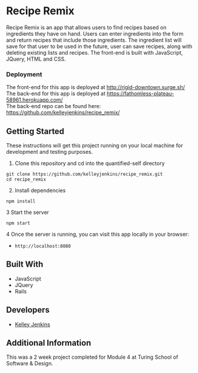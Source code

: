 # Recipe Remix

Recipe Remix is an app that allows users to find recipes based on ingredients they have on hand. Users can enter ingredients into the form and return recipes that include those ingredients. The ingredient list will save for that user to be used in the future, user can save recipes, along with deleting existing lists and recipes. The front-end is built with JavaScript, JQuery, HTML and CSS. 

### Deployment
 The front-end for this app is deployed at <http://rigid-downtown.surge.sh/>  
 The back-end for this app is deployed at <https://fathomless-plateau-58961.herokuapp.com/>  
 The back-end repo can be found here: <https://github.com/kelleyjenkins/recipe_remix/>  

## Getting Started

These instructions will get this project running on your local machine for development and testing purposes.

1. Clone this repository and cd into the quantified-self directory

  ```
  git clone https://github.com/kelleyjenkins/recipe_remix.git
  cd recipe_remix
  ```

2. Install dependencies
  ```
  npm install
  ```

3 Start the server
  ```
  npm start
  ```

4 Once the server is running, you can visit this app locally in your browser:
* `http://localhost:8080`

## Built With
 * JavaScript
 * JQuery
 * Rails
 
 ## Developers
 - [Kelley Jenkins](https://github.com/kelleyjenkins)
 
 ## Additional Information
 
 This was a 2 week project completed for Module 4 at Turing School of Software & Design. 
